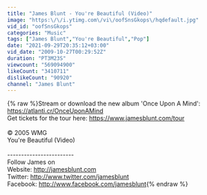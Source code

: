 ```yaml
---
title: "James Blunt - You're Beautiful (Video)"
image: "https:\/\/i.ytimg.com\/vi\/oofSnsGkops\/hqdefault.jpg"
vid_id: "oofSnsGkops"
categories: "Music"
tags: ["James Blunt","You're Beautiful","Pop"]
date: "2021-09-29T20:35:12+03:00"
vid_date: "2009-10-27T00:29:52Z"
duration: "PT3M23S"
viewcount: "569094900"
likeCount: "3410711"
dislikeCount: "90920"
channel: "James Blunt"
---
```

{% raw %}Stream or download the new album 'Once Upon A Mind': <a rel="nofollow" target="blank" href="https://atlanti.cr/OnceUponAMind">https://atlanti.cr/OnceUponAMind</a><br />Get tickets for the tour here: <a rel="nofollow" target="blank" href="https://www.jamesblunt.com/tour">https://www.jamesblunt.com/tour</a><br /><br />© 2005 WMG<br />You're Beautiful (Video)<br /><br />------------------------<br />Follow James on <br />Website: <a rel="nofollow" target="blank" href="http://jamesblunt.com">http://jamesblunt.com</a><br />Twitter: <a rel="nofollow" target="blank" href="http://www.twitter.com/jamesblunt">http://www.twitter.com/jamesblunt</a><br />Facebook: <a rel="nofollow" target="blank" href="http://www.facebook.com/jamesblunt">http://www.facebook.com/jamesblunt</a>{% endraw %}
